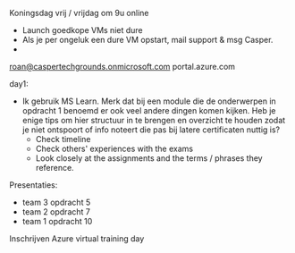 Koningsdag vrij / vrijdag om 9u online

* Launch goedkope VMs niet dure
* Als je per ongeluk een dure VM opstart, mail support & msg Casper.
*
roan@caspertechgrounds.onmicrosoft.com
portal.azure.com 


day1:
* Ik gebruik MS Learn. Merk dat bij een module die de onderwerpen in opdracht 1 benoemd er ook veel andere dingen komen kijken. Heb je enige tips om hier structuur in te brengen en overzicht te houden zodat je niet ontspoort of info noteert die pas bij latere certificaten nuttig is?
	* Check timeline
	* Check others' experiences with the exams
	* Look closely at the assignments and the terms / phrases they reference.

Presentaties:
* team 3 opdracht 5
* team 2 opdracht 7
* team 1 opdracht 10

Inschrijven Azure virtual training day
